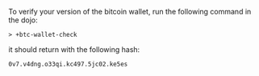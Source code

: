 To verify your version of the bitcoin wallet, run the following command in the
dojo:

`> +btc-wallet-check`

it should return with the following hash:

`0v7.v4dng.o33qi.kc497.5jc02.ke5es`
